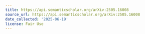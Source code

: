 ```yaml
---
title: https://api.semanticscholar.org/arXiv:2505.16008
source_url: https://api.semanticscholar.org/arXiv:2505.16008
date_collected: '2025-06-19'
license: Fair Use
---
```


